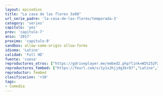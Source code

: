 ```yaml
---
layout: episodios
title: "La casa de las flores 3x08"
url_serie_padre: 'la-casa-de-las-flores/temporada-3'
category: 'series'
capitulo: 'yes'
prev: 'capitulo-7'
anio: '2017'
proximo: 'capitulo-9'
sandbox: allow-same-origin allow-forms
idioma: 'Latino'
calidad: 'Full HD'
fuente: 'cueva'
reproductores_otros: ["https://gdriveplayer.me/embed2.php?link=WI%252FZBAznepS0xqNCs11Q1gqjxx6QzAeMmuL5gU5itDiTkV6Nk8qkFzWrSpOqQNlHMuoqozSiiNc%252FHDiVz0VnnC8yggEQRfgCZWt1TZlmb%252FgGpbtMlSlrtaNPtxXwBnB9EWjuT026sqTLc5dsYb%252FrNbs8%252FSycj2MY0Uyx6MR3cMx0%252FE3SvnIKNNWUi6rpImb2bBfJy1Hwt%252FWFa17AK5HOHg","Latino","https://supervideo.tv/e/8zxsvmjjrrzs","Latino","https://mstream.website/qug9s9lofwtf","Latino","https://gounlimited.to/embed-ui2uh8wtnp7o.html","Latino","https://mstream.website/dywam6hwyjff","Latino"]
reproductores_fembed: ["https://feurl.com/v/1y1x2hjjdg3kr87","Latino","https://feurl.com/v/d-r-7ixxyglz8dn","Latino"]
reproductor: fembed
clasificacion: '+10'
tags:
- Comedia
---
```












